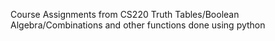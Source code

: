 Course Assignments from CS220
Truth Tables/Boolean Algebra/Combinations and other functions done using python

